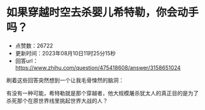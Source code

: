 # 如果穿越时空去杀婴儿希特勒，你会动手吗？
- 点赞数：26722
- 更新时间：2023年08月10日11时25分15秒
- 回答url：https://www.zhihu.com/question/475418608/answer/3158651024
<body>
 <p data-pid="-5vVLjfy">刷着这些回答突然想到一个让我毛骨悚然的脑洞：</p>
 <p data-pid="P7ZQXqdn">有没有一种可能，希特勒就是那个穿越者，他大规模屠杀犹太人的真正目的是为了杀死那个在原世界线里挑起世界大战的人？</p>
</body>